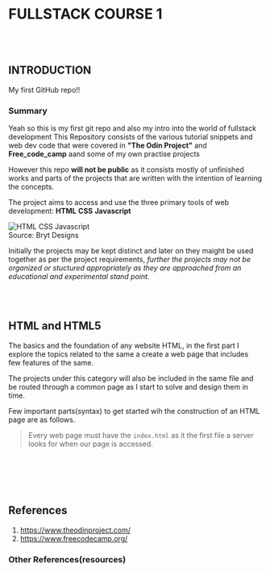 # FULLSTACK COURSE 1

 <br />
 <br />

## INTRODUCTION
My first GitHub repo!!

### Summary
Yeah so this is my first git repo and also my intro into the world of fullstack development
This Repository consists of the various tutorial snippets and web dev code that were covered in **"The Odin Project"** and **Free_code_camp** aand some of my own practise projects

However this repo **will not be public** as it consists mostly of unfinished works and parts of the projects that are written with the intention of learning the concepts.

The project aims to access and use the three primary tools of web development: **HTML**   **CSS**   **Javascript**

![HTML CSS Javascript](https://github.com/Rian-anirudh/online_tutorial/blob/main/resources/HTML_CSS_JVS.jpeg)\
Source: Bryt Designs

Initially the projects may be kept distinct and later on they maight be used together as per the project requirements, *further the projects may not be organized or stuctured appropriately as they are approached from an educational and experimental stand point*.

 <br />
 <br />
 
## HTML and HTML5
The basics and the foundation of any website HTML, in the first part I explore the topics related to the same a create a web page that includes few features of the same. 

The projects under this category will also be included in the same file and be routed through a common page as I start to solve and design them in time. 

Few important parts(syntax) to get started wih the construction of an HTML page are as follows. 
> Every web page must have the `index.html` as it the first file a server looks for when our page is accessed. 





 <br />
 <br /> 
 <br />
 <br />





## References
1. https://www.theodinproject.com/
2. https://www.freecodecamp.org/

### Other References(resources)
